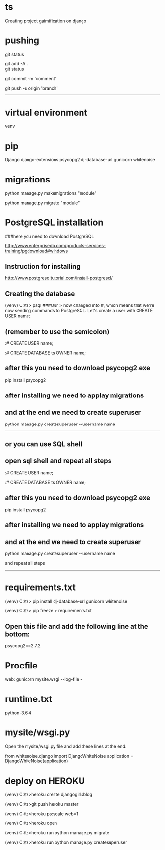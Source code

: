 # ts
Creating project gaimification on django

# pushing

git status 

git add -A .  
git status  

git commit -m 'comment'

git push -u origin 'branch'    
_______________________________________________________________________________________________________________

# virtual environment
venv


# pip

Django
django-extensions
psycopg2
dj-database-url
gunicorn 
whitenoise




# migrations

python manage.py makemigrations "module"

python manage.py migrate "module"

# PostgreSQL installation

###here you need to download PostgreSQL

http://www.enterprisedb.com/products-services-training/pgdownload#windows

## Instruction for installing

http://www.postgresqltutorial.com/install-postgresql/

## Creating the database

(venv) C:\ts> psql
###Our > now changed into #, which means that we're now sending commands to PostgreSQL. Let's create a user with CREATE USER name;


## (remember to use the semicolon)

:# CREATE USER name;

:# CREATE DATABASE ts OWNER name;

## after this you need to download psycopg2.exe

pip install psycopg2

## after installing we need to applay migrations 

## and at the end we need to create superuser

python manage.py createsuperuser --username name

_______________________________________________________________________________________________________________

## or you can use SQL shell



## open sql shell  and repeat all steps
:# CREATE USER name;

:# CREATE DATABASE ts OWNER name;

## after this you need to download psycopg2.exe

pip install psycopg2

## after installing we need to applay migrations 

## and at the end we need to create superuser

python manage.py createsuperuser --username name

and repeat all steps 
_______________________________________________________________________________________________________________

# requirements.txt

(venv) C:\ts> pip install dj-database-url gunicorn whitenoise

(venv) C:\ts> pip freeze > requirements.txt

## Open this file and add the following line at the bottom:

psycopg2==2.7.2


# Procfile 

web: gunicorn mysite.wsgi --log-file -

# runtime.txt

python-3.6.4

# mysite/wsgi.py
Open the mysite/wsgi.py file and add these lines at the end:

from whitenoise.django import DjangoWhiteNoise
application = DjangoWhiteNoise(application)


# deploy on HEROKU

(venv) C:\ts>heroku create djangogirlsblog

(venv) C:\ts>git push heroku master

(venv) C:\ts>heroku ps:scale web=1

(venv) C:\ts>heroku open

(venv) C:\ts>heroku run python manage.py migrate

(venv) C:\ts>heroku run python manage.py createsuperuser